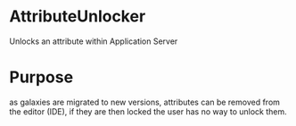 # AttributeUnlocker
Unlocks an attribute within Application Server

# Purpose
as galaxies are migrated to new versions, attributes can be removed from the editor (IDE), if they are then locked the user has no way to unlock them.
